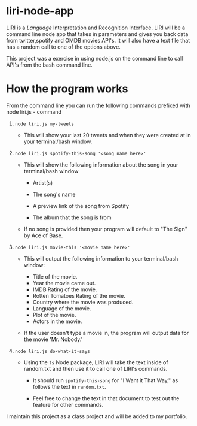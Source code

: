 # liri-node-app

LIRI is a _Language_ Interpretation and Recognition Interface. LIRI will be a command line node app that takes in parameters and gives you back data from twitter,spotify and OMDB movies API's. It will also have a text file
that has a random call to one of the options above.

This project was a exercise in using node.js on the command line to call API's from the bash command line.

# How the program works

From the command line you can run the following commands prefixed with node liri.js - command
1. `node liri.js my-tweets`

   * This will show your last 20 tweets and when they were created at in your terminal/bash window.
2. `node liri.js spotify-this-song '<song name here>'`

   * This will show the following information about the song in your terminal/bash window
     
     * Artist(s)
     
     * The song's name
     
     * A preview link of the song from Spotify
     
     * The album that the song is from

   * If no song is provided then your program will default to "The Sign" by Ace of Base.

3. `node liri.js movie-this '<movie name here>'`

   * This will output the following information to your terminal/bash window:

       * Title of the movie.
       * Year the movie came out.
       * IMDB Rating of the movie.
       * Rotten Tomatoes Rating of the movie.
       * Country where the movie was produced.
       * Language of the movie.
       * Plot of the movie.
       * Actors in the movie.

   * If the user doesn't type a movie in, the program will output data for the movie 'Mr. Nobody.'

4. `node liri.js do-what-it-says`
   
   * Using the `fs` Node package, LIRI will take the text inside of random.txt and then use it to call one of LIRI's commands.
     
     * It should run `spotify-this-song` for "I Want it That Way," as follows the text in `random.txt`.
     
     * Feel free to change the text in that document to test out the feature for other commands.

I maintain this project as a class project and will be added to my portfolio.
